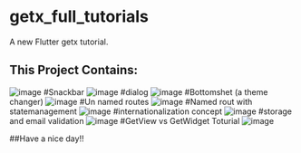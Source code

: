 # getx_full_tutorials

A new Flutter getx tutorial.

## This Project Contains:
![image](https://user-images.githubusercontent.com/54174389/151695634-a2de26e1-e47b-43af-aadd-72307b4ceee0.png)
#Snackbar
![image](https://user-images.githubusercontent.com/54174389/151695656-3283d282-59c9-4530-bf5e-e33010afe837.png)
#dialog
![image](https://user-images.githubusercontent.com/54174389/151695673-91c40566-b894-4786-9701-79bd711dba22.png)
#Bottomshet (a theme changer)
![image](https://user-images.githubusercontent.com/54174389/151695701-af3f3e4f-5ec4-48e9-aff7-bd65bd076fcc.png)
#Un named routes
![image](https://user-images.githubusercontent.com/54174389/151695738-114ea01f-c18d-433b-a48f-099179c4eb96.png)
#Named rout with statemanagement
![image](https://user-images.githubusercontent.com/54174389/151695760-045f4bce-8eb9-4314-a5b7-f11e5f98ff5a.png)
#internationalization concept
![image](https://user-images.githubusercontent.com/54174389/151695782-8d7ac681-01fb-497a-9c25-78b0447296b5.png)
#storage and email validation
![image](https://user-images.githubusercontent.com/54174389/151695807-dd6d985e-e341-4549-9d02-be1a08f3b860.png)
#GetView vs GetWidget Toturial
![image](https://user-images.githubusercontent.com/54174389/151695836-985f09c6-7172-4cf3-85e9-9355367d35bc.png)


##Have a nice day!!
